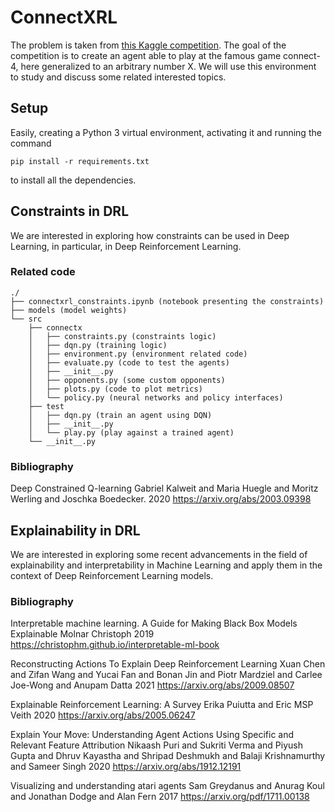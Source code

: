 # ConnectXRL

The problem is taken from [this Kaggle competition](https://www.kaggle.com/c/connectx). The goal of the competition is to create an agent able to play at the famous game connect-4, here generalized to an arbitrary number X. We will use this environment to study and discuss some related interested topics.

## Setup

Easily, creating a Python 3 virtual environment, activating it and running the command

```
pip install -r requirements.txt
```

to install all the dependencies.

## Constraints in DRL

We are interested in exploring how constraints can be used in Deep Learning, in particular, in Deep Reinforcement Learning.

### Related code

    ./
    ├── connectxrl_constraints.ipynb (notebook presenting the constraints)
    ├── models (model weights)
    └── src
        ├── connectx
        │   ├── constraints.py (constraints logic)
        │   ├── dqn.py (training logic)
        │   ├── environment.py (environment related code)
        │   ├── evaluate.py (code to test the agents)
        │   ├── __init__.py
        │   ├── opponents.py (some custom opponents)
        │   ├── plots.py (code to plot metrics)
        │   └── policy.py (neural networks and policy interfaces)
        ├── test
        │   ├── dqn.py (train an agent using DQN)
        │   ├── __init__.py
        │   └── play.py (play against a trained agent)
        └── __init__.py


### Bibliography

Deep Constrained Q-learning
Gabriel Kalweit and Maria Huegle and Moritz Werling and Joschka Boedecker.
2020
https://arxiv.org/abs/2003.09398


## Explainability in DRL

We are interested in exploring some recent advancements in the field of explainability and interpretability in Machine Learning and apply them in the context of Deep Reinforcement Learning models.

### Bibliography

Interpretable machine learning. A Guide for Making Black Box Models Explainable
Molnar Christoph
2019
https://christophm.github.io/interpretable-ml-book

Reconstructing Actions To Explain Deep Reinforcement Learning
Xuan Chen and Zifan Wang and Yucai Fan and Bonan Jin and Piotr Mardziel and Carlee Joe-Wong and Anupam Datta
2021
https://arxiv.org/abs/2009.08507

Explainable Reinforcement Learning: A Survey
Erika Puiutta and Eric MSP Veith
2020
https://arxiv.org/abs/2005.06247

Explain Your Move: Understanding Agent Actions Using Specific and Relevant Feature Attribution
Nikaash Puri and Sukriti Verma and Piyush Gupta and Dhruv Kayastha and Shripad Deshmukh and Balaji Krishnamurthy and Sameer Singh
2020
https://arxiv.org/abs/1912.12191

Visualizing and understanding atari agents
Sam Greydanus and Anurag Koul and Jonathan Dodge and Alan Fern
2017
https://arxiv.org/pdf/1711.00138
